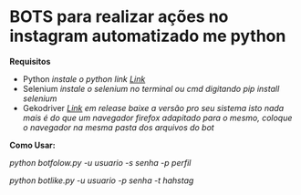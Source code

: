 # BOTS para realizar ações no instagram automatizado me python
**Requisitos**

- Python *instale o python link [Link](https://www.python.org/downloads/)*
- Selenium *instale o selenium no terminal ou cmd digitando pip install selenium* 
- Gekodriver *[Link](https://github.com/mozilla/geckodriver/releases) em release baixe a versão pro seu sistema isto nada mais é do que um navegador firefox adapitado para o mesmo, coloque o navegador na mesma pasta dos arquivos do bot*

**Como Usar:**

*python botfolow.py -u usuario -s senha -p perfil*

*python botlike.py -u usuario -p senha -t hahstag*